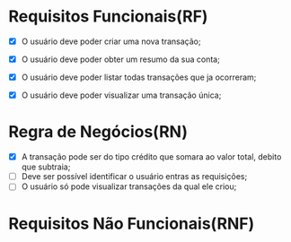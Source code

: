 # Requisitos Funcionais(RF)

- [x] O usuário deve poder criar uma nova transação;
- [x] O usuário deve poder obter um resumo da sua conta;
- [x] O usuário deve poder listar todas transações que ja ocorreram;
- [x] O usuário deve poder visualizar uma transação única;


# Regra de Negócios(RN)

- [x] A transação pode ser do tipo crédito que somara ao valor total, debito que subtraia;
- [ ] Deve ser possível identificar o usuário entras as requisições; 
- [ ] O usuário só pode visualizar transações da qual ele criou;

# Requisitos Não Funcionais(RNF)

